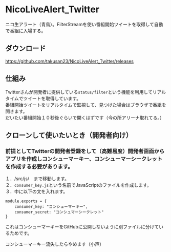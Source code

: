 # NicoLiveAlert_Twitter
ニコ生アラート（青鳥）。FilterStreamを使い番組開始ツイートを取得して自動で番組に入場する。

## ダウンロード
https://github.com/takusan23/NicoLiveAlert_Twitter/releases

## 仕組み
Twitterさんが開発者に提供している```status/filter```という機能を利用してリアルタイムでツイートを取得しています。  
番組開始ツイートをリアルタイムで監視して、見つけた場合はブラウザで番組を開きます。  
だいたい番組開始１０秒後ぐらいで開くはずです（今の所アリーナ取れてる。）

## クローンして使いたいとき（開発者向け）
### 前提としてTwitterの開発者登録をして（高難易度）開発者画面からアプリを作成しコンシューマーキー、コンシューマーシークレットを作成する必要があります。
１．/src/js/　まで移動します。  
２．```consumer_key.js```という名前でJavaScriptのファイルを作成します。  
３．中に以下の文を入れます。  
```
module.exports = {
    consumer_key: "コンシューマーキー",
    consumer_secret: "コンシュマーシークレット"
}
```
これはコンシューマーキーをGitHubに公開しないように別ファイルに分けているためです。



コンシューマーキー流失したらやめます（小声）
